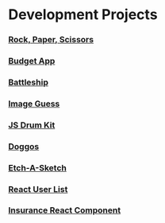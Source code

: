 

# Development Projects

### [Rock, Paper, Scissors](/rock-paper-scissors/index.html)
### [Budget App](/budget-app/index.html)
### [Battleship](/battleship/index.html)
### [Image Guess](/image-guess/index.html)
### [JS Drum Kit](/js-drum-kit/index.html)
### [Doggos](/doggos/index.html)
### [Etch-A-Sketch](/etch-a-sketch/index.html)
### [React User List](https://michaeljaggers.github.io/react-user-list)
### [Insurance React Component](https://dev.michaeljaggers.com/insurance-react-component/)
